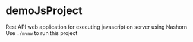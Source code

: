 # demoJsProject
Rest API web application for executing javascript on server using Nashorn
Use `./mvnw` to run this project
